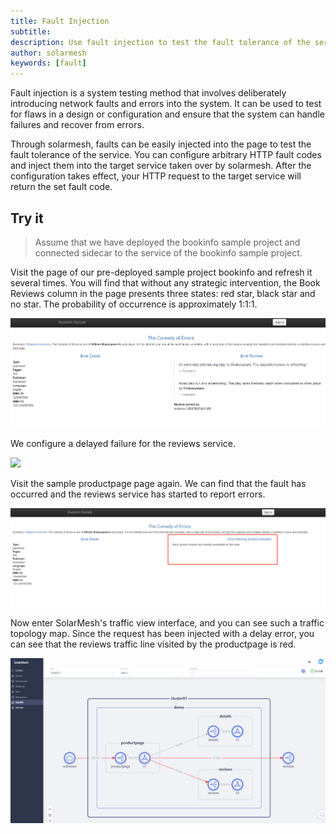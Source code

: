 ```yaml
---
title: Fault Injection
subtitle:
description: Use fault injection to test the fault tolerance of the service
author: solarmesh
keywords: [fault]
---
```


Fault injection is a system testing method that involves deliberately introducing network faults and errors into the system. It can be used to test for flaws in a design or configuration and ensure that the system can handle failures and recover from errors.

Through solarmesh, faults can be easily injected into the page to test the fault tolerance of the service. You can configure arbitrary HTTP fault codes and inject them into the target service taken over by solarmesh. After the configuration takes effect, your HTTP request to the target service will return the set fault code.

## Try it

> Assume that we have deployed the bookinfo sample project and connected sidecar to the service of the bookinfo sample project.

Visit the page of our pre-deployed sample project bookinfo and refresh it several times. You will find that without any strategic intervention, the Book Reviews column in the page presents three states: red star, black star and no star. The probability of occurrence is approximately 1:1:1.

![](fault.png)

We configure a delayed failure for the reviews service.

![](ifault_1.png)

Visit the sample productpage page again. We can find that the fault has occurred and the reviews service has started to report errors.

![](fault_2.png)

Now enter SolarMesh's traffic view interface, and you can see such a traffic topology map. Since the request has been injected with a delay error, you can see that the reviews traffic line visited by the productpage is red.

![](fault_3.png)
